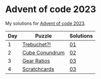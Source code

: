 # Advent of code 2023
My solutions for [Advent of code 2023](https://adventofcode.com/2023).

| Day | Puzzle                                                | Solutions  |
|-----|-------------------------------------------------------|------------|
| 1   | [Trebuchet?!](https://adventofcode.com/2023/day/1)    | [01](./01) |
| 2   | [Cube Conundrum](https://adventofcode.com/2023/day/2) | [02](./02) |
| 3   | [Gear Ratios](https://adventofcode.com/2023/day/3)    | [03](./03) |
| 4   | [Scratchcards](https://adventofcode.com/2023/day/4)   | [03](./04) |

